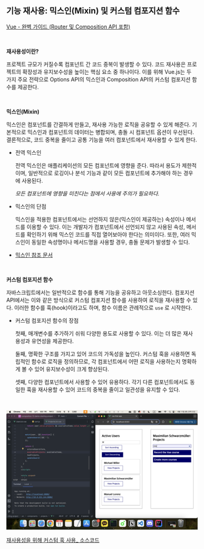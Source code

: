 ## 기능 재사용: 믹스인(Mixin) 및 커스텀 컴포지션 함수

[Vue - 완벽 가이드 (Router 및 Composition API 포함)](https://www.udemy.com/course/vue-router-composition-api/?couponCode=ST12MT030524)

<br/>

**재사용성이란?**

프로젝트 규모가 커질수록 컴포넌트 간 코드 중복이 발생할 수 있다. 코드 재사용은 프로젝트의 확장성과 유지보수성을 높이는 핵심 요소 중 하나이다. 이를 위해 Vue.js는 두 가지 주요 전략으로 Options API의 믹스인과 Composition API의 커스텀 컴포지션 함수를 제공한다.

<br/>

**믹스인(Mixin)**

믹스인은 컴포넌트를 간결하게 만들고, 재사용 가능한 로직을 공유할 수 있게 해준다. 기본적으로 믹스인과 컴포넌트의 데이터는 병합되며, 충돌 시 컴포넌트 옵션이 우선된다. 결론적으로, 코드 중복을 줄이고 공통 기능을 여러 컴포넌트에서 재사용할 수 있게 한다.

- 전역 믹스인
  
  전역 믹스인은 애플리케이션의 모든 컴포넌트에 영향을 준다. 따라서 용도가 제한적이며, 일반적으로 로깅이나 분석 기능과 같이 모든 컴포넌트에 추가해야 하는 경우에 사용된다.

  *모든 컴포넌트에 영향을 미친다는 점에서 사용에 주의가 필요하다.*

- 믹스인의 단점
  
  믹스인을 적용한 컴포넌트에서는 선언하지 않은(믹스인이 제공하는) 속성이나 메서드를 이용할 수 있다. 이는 개발자가 컴포넌트에서 선언되지 않고 사용된 속성, 메서드를 확인하기 위해 믹스인 코드를 직접 열어보아야 한다는 의미이다. 또한, 여러 믹스인이 동일한 속성명이나 메서드명을 사용할 경우, 충돌 문제가 발생할 수 있다.

- [믹스인 참조 문서](https://vuejs.org/api/options-composition.html#mixins)

<br/>

**커스텀 컴포지션 함수**

자바스크립트에서는 일반적으로 함수를 통해 기능을 공유하고 아웃소싱한다. 컴포지션 API에서는 이와 같은 방식으로 커스텀 컴포지션 함수를 사용하여 로직을 재사용할 수 있다. 이러한 함수를 훅(hook)이라고도 하며, 함수 이름은 관례적으로 `use` 로 시작한다.

- 커스텀 컴포지션 함수의 장점
  
  첫째, 매개변수를 추가하기 쉬워 다양한 용도로 사용할 수 있다. 이는 더 많은 재사용성과 유연성을 제공한다.

  둘째, 명확한 구조를 가지고 있어 코드의 가독성을 높인다. 커스텀 훅을 사용하면 독립적인 함수로 로직을 정의하므로, 각 컴포넌트에서 어떤 로직을 사용하는지 명확하게 볼 수 있어 유지보수성이 크게 향상된다.

  셋째, 다양한 컴포넌트에서 사용할 수 있어 유용하다. 각기 다른 컴포넌트에서도 동일한 훅을 재사용할 수 있어 코드의 중복을 줄이고 일관성을 유지할 수 있다.

<br/>

![use_custom_hooks](./img/use_custom_hooks.png)

[재사용성을 위해 커스텀 훅 사용_ 소스코드](https://github.com/kduoh99/TIL/tree/main/Vue.js/Vue__The_Complete_Guide/PJ/composition-13-demo-starting-project/src)